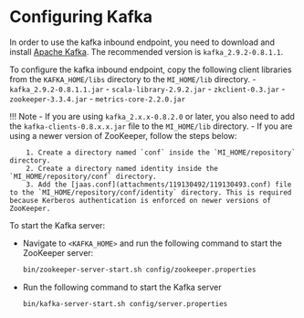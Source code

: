 # Configuring Kafka

In order to use the kafka inbound endpoint, you need to download and install [Apache Kafka](http://kafka.apache.org/downloads.html). The recommended version is `kafka_2.9.2-0.8.1.1`.

To configure the kafka inbound endpoint, copy the following client libraries from the `KAFKA_HOME/libs` directory to the `MI_HOME/lib` directory.
      -   `kafka_2.9.2-0.8.1.1.jar`
      -   `scala-library-2.9.2.jar`
      -   `zkclient-0.3.jar`
      -   `zookeeper-3.3.4.jar`
      -   `metrics-core-2.2.0.jar`
      
!!! Note
    -  If you are using `kafka_2.x.x-0.8.2.0` or later, you also need to add the `kafka-clients-0.8.x.x.jar` file to the `MI_HOME/lib` directory.
    -  If you are using a newer version of ZooKeeper, follow the steps below:

        1. Create a directory named `conf` inside the `MI_HOME/repository` directory.
        2. Create a directory named identity inside the `MI_HOME/repository/conf` directory.
        3. Add the [jaas.conf](attachments/119130492/119130493.conf) file to the `MI_HOME/repository/conf/identity` directory. This is required because Kerberos authentication is enforced on newer versions of ZooKeeper.

To start the Kafka server:

-   Navigate to `<KAFKA_HOME>` and run the
    following command to start the ZooKeeper server:

    ```bash
    bin/zookeeper-server-start.sh config/zookeeper.properties
    ```

-   Run the following command to start the Kafka server

    ```bash
    bin/kafka-server-start.sh config/server.properties
    ```
